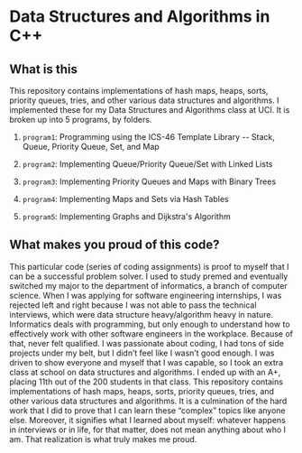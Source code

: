 # Data Structures and Algorithms in C++

## What is this

This repository contains implementations of hash maps, heaps, sorts, priority queues, tries, and other various data structures and algorithms.
I implemented these for my Data Structures and Algorithms class at UCI. It is broken up into 5 programs, by folders.

1. `program1`: Programming using the ICS-46 Template Library -- Stack, Queue, Priority Queue, Set, and Map 

2. `program2`: Implementing Queue/Priority Queue/Set with Linked Lists 

3. `program3`: Implementing Priority Queues and Maps with Binary Trees 

4. `program4`: Implementing Maps and Sets via Hash Tables 

5. `program5`: Implementing Graphs and Dijkstra's Algorithm 

## What makes you proud of this code?

This particular code (series of coding assignments) is proof to myself that I can be a successful problem solver. I used to study premed and eventually switched my major to the department of informatics, a branch of computer science. When I was applying for software engineering internships, I was rejected left and right because I was not able to pass the technical interviews, which were data structure heavy/algorithm heavy in nature. Informatics deals with programming, but only enough to understand how to effectively work with other software engineers in the workplace. Because of that, never felt qualified. I was passionate about coding, I had tons of side projects under my belt, but I didn’t feel like I wasn’t good enough. I was driven to show everyone and myself that I was capable, so I took an extra class at school on data structures and algorithms. I ended up with an A+, placing 11th out of the 200 students in that class. This repository contains implementations of hash maps, heaps, sorts, priority queues, tries, and other various data structures and algorithms. It is a culmination of the hard work that I did to prove that I can learn these “complex” topics like anyone else. Moreover, it signifies what I learned about myself: whatever happens in interviews or in life, for that matter, does not mean anything about who I am. That realization is what truly makes me proud.
